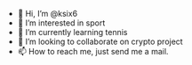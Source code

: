 - 👋 Hi, I’m @ksix6
- 👀 I’m interested in sport
- 🌱 I’m currently learning tennis
- 💞️ I’m looking to collaborate on crypto project
- 📫 How to reach me, just send me a mail. 

<!---
ksix6/ksix6 is a ✨ special ✨ repository because its `README.md` (this file) appears on your GitHub profile.
You can click the Preview link to take a look at your changes.
--->
